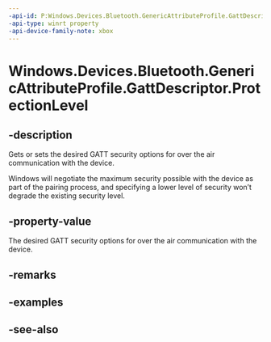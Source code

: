 ```yaml
---
-api-id: P:Windows.Devices.Bluetooth.GenericAttributeProfile.GattDescriptor.ProtectionLevel
-api-type: winrt property
-api-device-family-note: xbox
---
```


<!-- Property syntax
public Windows.Devices.Bluetooth.GenericAttributeProfile.GattProtectionLevel ProtectionLevel { get;  set; }
-->

# Windows.Devices.Bluetooth.GenericAttributeProfile.GattDescriptor.ProtectionLevel

## -description
Gets or sets the desired GATT security options for over the air communication with the device.

Windows will negotiate the maximum security possible with the device as part of the pairing process, and specifying a lower level of security won’t degrade the existing security level.

## -property-value
The desired GATT security options for over the air communication with the device.

## -remarks

## -examples

## -see-also
